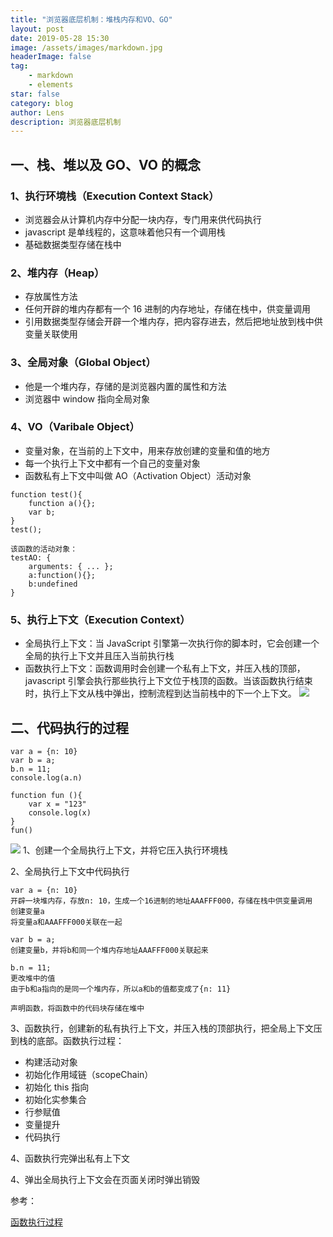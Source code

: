 ```yaml
---
title: "浏览器底层机制：堆栈内存和VO、GO"
layout: post
date: 2019-05-28 15:30
image: /assets/images/markdown.jpg
headerImage: false
tag:
    - markdown
    - elements
star: false
category: blog
author: Lens
description: 浏览器底层机制
---
```


## 一、栈、堆以及 GO、VO 的概念

### 1、执行环境栈（Execution Context Stack）

-   浏览器会从计算机内存中分配一块内存，专门用来供代码执行
-   javascript 是单线程的，这意味着他只有一个调用栈
-   基础数据类型存储在栈中

### 2、堆内存（Heap）

-   存放属性方法
-   任何开辟的堆内存都有一个 16 进制的内存地址，存储在栈中，供变量调用
-   引用数据类型存储会开辟一个堆内存，把内容存进去，然后把地址放到栈中供变量关联使用

### 3、全局对象（Global Object）

-   他是一个堆内存，存储的是浏览器内置的属性和方法
-   浏览器中 window 指向全局对象

### 4、VO（Varibale Object）

-   变量对象，在当前的上下文中，用来存放创建的变量和值的地方
-   每一个执行上下文中都有一个自己的变量对象
-   函数私有上下文中叫做 AO（Activation Object）活动对象

```
function test(){
    function a(){};
    var b;
}
test();

该函数的活动对象：
testAO: {
    arguments: { ... };
    a:function(){};
    b:undefined
}
```

### 5、执行上下文（Execution Context）

-   全局执行上下文：当 JavaScript 引擎第一次执行你的脚本时，它会创建一个全局的执行上下文并且压入当前执行栈
-   函数执行上下文：函数调用时会创建一个私有上下文，并压入栈的顶部，javascript 引擎会执行那些执行上下文位于栈顶的函数。当该函数执行结束时，执行上下文从栈中弹出，控制流程到达当前栈中的下一个上下文。
    ![](https://user-gold-cdn.xitu.io/2020/6/6/172896492a4fa926?w=390&h=259&f=gif&s=11698)

## 二、代码执行的过程

```
var a = {n: 10}
var b = a;
b.n = 11;
console.log(a.n)

function fun (){
    var x = "123"
    console.log(x)
}
fun()
```

![](https://user-gold-cdn.xitu.io/2020/6/6/172899a7f6a48f6d?w=1410&h=1056&f=png&s=104841)
1、创建一个全局执行上下文，并将它压入执行环境栈

2、全局执行上下文中代码执行

```
var a = {n: 10}
开辟一块堆内存，存放n: 10，生成一个16进制的地址AAAFFF000，存储在栈中供变量调用
创建变量a
将变量a和AAAFFF000关联在一起

var b = a;
创建变量b，并将b和同一个堆内存地址AAAFFF000关联起来

b.n = 11;
更改堆中的值
由于b和a指向的是同一个堆内存，所以a和b的值都变成了{n: 11}

声明函数，将函数中的代码块存储在堆中
```

3、函数执行，创建新的私有执行上下文，并压入栈的顶部执行，把全局上下文压到栈的底部。函数执行过程：

-   构建活动对象
-   初始化作用域链（scopeChain）
-   初始化 this 指向
-   初始化实参集合
-   行参赋值
-   变量提升
-   代码执行

4、函数执行完弹出私有上下文

4、弹出全局执行上下文会在页面关闭时弹出销毁

参考：

[函数执行过程](https://juejin.im/post/6844903636569440270#heading-4)
